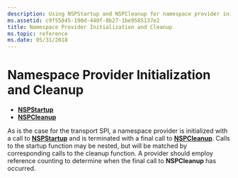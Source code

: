 ```yaml
---
description: Using NSPStartup and NSPCleanup for namespace provider initialization and cleanup in the Windows Sockets (Winsock) SPI.
ms.assetid: c9f55845-190d-440f-8b27-1be9585137e2
title: Namespace Provider Initialization and Cleanup
ms.topic: reference
ms.date: 05/31/2018
---
```


# Namespace Provider Initialization and Cleanup

-   [**NSPStartup**](/windows/desktop/api/Ws2spi/nf-ws2spi-nspstartup)
-   [**NSPCleanup**](/windows/desktop/api/Ws2spi/nc-ws2spi-lpnspcleanup)

As is the case for the transport SPI, a namespace provider is initialized with a call to [**NSPStartup**](/windows/desktop/api/Ws2spi/nf-ws2spi-nspstartup) and is terminated with a final call to [**NSPCleanup**](/windows/desktop/api/Ws2spi/nc-ws2spi-lpnspcleanup). Calls to the startup function may be nested, but will be matched by corresponding calls to the cleanup function. A provider should employ reference counting to determine when the final call to **NSPCleanup** has occurred.

 

 



